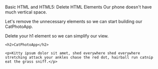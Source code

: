 Basic HTML and HTML5: Delete HTML Elements
Our phone doesn't have much vertical space.

Let's remove the unnecessary elements so we can start building our CatPhotoApp.


Delete your h1 element so we can simplify our view.

```
<h2>CatPhotoApp</h2>

<p>Kitty ipsum dolor sit amet, shed everywhere shed everywhere stretching attack your ankles chase the red dot, hairball run catnip eat the grass sniff.</p>
```